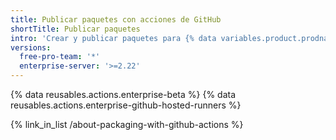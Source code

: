 ```yaml
---
title: Publicar paquetes con acciones de GitHub
shortTitle: Publicar paquetes
intro: 'Crear y publicar paquetes para {% data variables.product.prodname_registry %} u otro proveedor de alojamiento del paquete.'
versions:
  free-pro-team: '*'
  enterprise-server: '>=2.22'
---
```


{% data reusables.actions.enterprise-beta %}
{% data reusables.actions.enterprise-github-hosted-runners %}

{% link_in_list /about-packaging-with-github-actions %}

